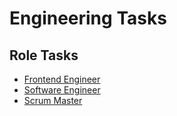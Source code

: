 # Engineering Tasks

## Role Tasks 

 - [Frontend Engineer](tasks/frontend_engineer/README.md)
 - [Software Engineer](tasks/software_engineer/README.md)
 - [Scrum Master](tasks/scrum_master/scrum_master.md)
